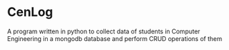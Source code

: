# CenLog
A program written in python to collect data of students in Computer Engineering in a mongodb database and perform CRUD operations of them
